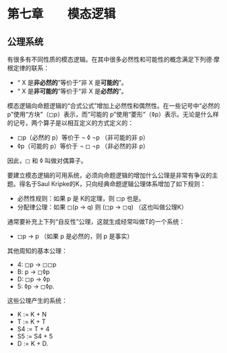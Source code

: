 # 第七章　　模态逻辑

## 公理系统

有很多有不同性质的模态逻辑。在其中很多必然性和可能性的概念满足下列德·摩根定律的联系：

* “ X 是**非必然的**”等价于“非 X 是**可能的**”。
* “ X 是**非可能的**”等价于“非 X 是**必然的**”。

模态逻辑向命题逻辑的“合式公式”增加上必然性和偶然性。在一些记号中“必然的 p”使用“方块”（◻p）表示，而“可能的 p”使用“菱形”（◊p）表示。无论是什么样的记号，两个算子是以相互定义的方式定义的：

* ◻p（必然的 p）等价于 ¬ ◊ ¬p （非可能的非 p）
* ◊p（可能的 p）等价于 ¬ ◻ ¬p （非必然的非 p）

因此，◻ 和 ◊ 叫做对偶算子。 

要建立模态逻辑的可用系统，必须向命题逻辑的增加什么公理是非常有争议的主题。得名于Saul Kripke的K，只向经典命题逻辑公理体系增加了如下规则：

* 必然性规则：如果 p 是 K的定理，则 ◻p 也是。
* 分配律公理：如果 ◻(p → q) 则 (◻p → ◻q) （这也叫做公理K）

通常要补充上下列“自反性”公理，这就生成经常叫做T的一个系统：

* ◻p → p  （如果 p 是必然的，则 p 是事实）

其他周知的基本公理：

* 4: ◻p → ◻◻p
* B: p → ◻◊p
* D: ◻p → ◊p
* 5: ◊p → ◻◊p.

这些公理产生的系统：

* K := K + N
* T := K + T
* S4 := T + 4
* S5 := S4 + 5
* D := K + D.
